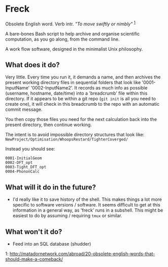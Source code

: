 # Freck

Obsolete English word. 
Verb intr. *"To move swiftly or nimbly"* 
<sup>[1](#ref1)</sup>

A bare-bones Bash script to help archive and organise scientific computation,
as you go along, from the command line.

A work flow software, designed in the minimalist Unix philosophy.

## What does it do?

Very little. 
Every time you run it, it demands a name, and then archives the present working directory files in sequential folders that look like '0001-InputName' '0002-InputName2'. 
It records as much info as possible (username, hostname, date/time) into a 'breadcrumb' file within this directory.
If it appears to be within a git repo (`git init` is all you need to create one), it will check in this breadcrumb to the repo with an automatic commit message.

You then copy those files you need for the next calculation back into the present directory, then continue working.

The intent is to avoid impossible directory structures that look like: ` NewProject/Optimisation/WhoopsRestard/TighterCoverged/ `

Instead you should see:
```
0001-InitialGeom
0002-DFT_opt
0003-Tight_DFT_opt
0004-PhononCalc
````

## What will it do in the future?

* I'd really like it to save history of the shell. This makes things a lot more specific to software versions / software. It seems difficult to get at this information in a general way, as 'freck' runs in a subshell. This might be easiest to do by assuming / requiring `tmux` or similar.

## What won't it do?

* Feed into an SQL database (shudder)

<a name="ref1">1</a>: http://matadornetwork.com/abroad/20-obsolete-english-words-that-should-make-a-comeback/
